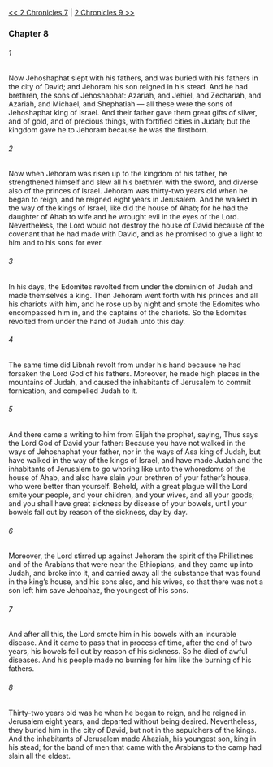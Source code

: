 [<< 2 Chronicles 7](2%20Chronicles%207)  |  [2 Chronicles 9 >>](2%20Chronicles%209)

### Chapter 8
###### 1
Now Jehoshaphat slept with his fathers, and was buried with his fathers in the city of David; and Jehoram his son reigned in his stead. And he had brethren, the sons of Jehoshaphat: Azariah, and Jehiel, and Zechariah, and Azariah, and Michael, and Shephatiah — all these were the sons of Jehoshaphat king of Israel. And their father gave them great gifts of silver, and of gold, and of precious things, with fortified cities in Judah; but the kingdom gave he to Jehoram because he was the firstborn.

###### 2
Now when Jehoram was risen up to the kingdom of his father, he strengthened himself and slew all his brethren with the sword, and diverse also of the princes of Israel. Jehoram was thirty-two years old when he began to reign, and he reigned eight years in Jerusalem. And he walked in the way of the kings of Israel, like did the house of Ahab; for he had the daughter of Ahab to wife and he wrought evil in the eyes of the Lord. Nevertheless, the Lord would not destroy the house of David because of the covenant that he had made with David, and as he promised to give a light to him and to his sons for ever.

###### 3
In his days, the Edomites revolted from under the dominion of Judah and made themselves a king. Then Jehoram went forth with his princes and all his chariots with him, and he rose up by night and smote the Edomites who encompassed him in, and the captains of the chariots. So the Edomites revolted from under the hand of Judah unto this day.

###### 4
The same time did Libnah revolt from under his hand because he had forsaken the Lord God of his fathers. Moreover, he made high places in the mountains of Judah, and caused the inhabitants of Jerusalem to commit fornication, and compelled Judah to it.

###### 5
And there came a writing to him from Elijah the prophet, saying, Thus says the Lord God of David your father: Because you have not walked in the ways of Jehoshaphat your father, nor in the ways of Asa king of Judah, but have walked in the way of the kings of Israel, and have made Judah and the inhabitants of Jerusalem to go whoring like unto the whoredoms of the house of Ahab, and also have slain your brethren of your father’s house, who were better than yourself. Behold, with a great plague will the Lord smite your people, and your children, and your wives, and all your goods; and you shall have great sickness by disease of your bowels, until your bowels fall out by reason of the sickness, day by day.

###### 6
Moreover, the Lord stirred up against Jehoram the spirit of the Philistines and of the Arabians that were near the Ethiopians, and they came up into Judah, and broke into it, and carried away all the substance that was found in the king’s house, and his sons also, and his wives, so that there was not a son left him save Jehoahaz, the youngest of his sons.

###### 7
And after all this, the Lord smote him in his bowels with an incurable disease. And it came to pass that in process of time, after the end of two years, his bowels fell out by reason of his sickness. So he died of awful diseases. And his people made no burning for him like the burning of his fathers.

###### 8
Thirty-two years old was he when he began to reign, and he reigned in Jerusalem eight years, and departed without being desired. Nevertheless, they buried him in the city of David, but not in the sepulchers of the kings. And the inhabitants of Jerusalem made Ahaziah, his youngest son, king in his stead; for the band of men that came with the Arabians to the camp had slain all the eldest.